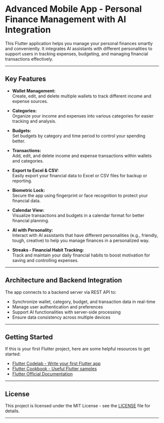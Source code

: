 # Advanced Mobile App - Personal Finance Management with AI Integration

This Flutter application helps you manage your personal finances smartly and conveniently. It integrates AI assistants with different personalities to support users in tracking expenses, budgeting, and managing financial transactions effectively.

---

## Key Features

- **Wallet Management:**  
  Create, edit, and delete multiple wallets to track different income and expense sources.

- **Categories:**  
  Organize your income and expenses into various categories for easier tracking and analysis.

- **Budgets:**  
  Set budgets by category and time period to control your spending better.

- **Transactions:**  
  Add, edit, and delete income and expense transactions within wallets and categories.

- **Export to Excel & CSV:**  
  Easily export your financial data to Excel or CSV files for backup or reporting.

- **Biometric Lock:**  
  Secure the app using fingerprint or face recognition to protect your financial data.

- **Calendar View:**  
  Visualize transactions and budgets in a calendar format for better financial planning.

- **AI with Personality:**  
  Interact with AI assistants that have different personalities (e.g., friendly, tough, creative) to help you manage finances in a personalized way.

- **Streaks - Financial Habit Tracking:**  
  Track and maintain your daily financial habits to boost motivation for saving and controlling expenses.

---

## Architecture and Backend Integration

The app connects to a backend server via REST API to:

- Synchronize wallet, category, budget, and transaction data in real-time
- Manage user authentication and preferences
- Support AI functionalities with server-side processing
- Ensure data consistency across multiple devices

---

## Getting Started

If this is your first Flutter project, here are some helpful resources to get started:

- [Flutter Codelab - Write your first Flutter app](https://docs.flutter.dev/get-started/codelab)
- [Flutter Cookbook - Useful Flutter samples](https://docs.flutter.dev/cookbook)
- [Flutter Official Documentation](https://docs.flutter.dev/)

---

## License

This project is licensed under the MIT License - see the [LICENSE](LICENSE) file for details.

---
